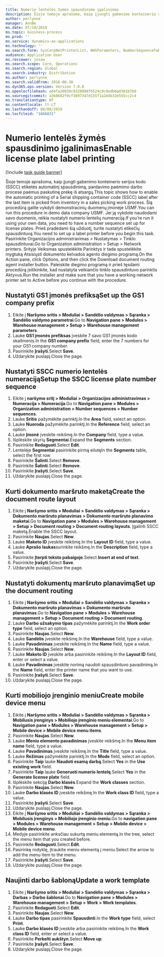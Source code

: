 ```yaml
---
title: Numerio lentelės žymės spausdinimo įgalinimas
description: Šioje temoje aprašoma, kaip įjungti gabenimo konteinerio serijos kodo (SSCC) etiketės automatinį spausdinimą, pardavimo paėmimo darbo procese paėmus paskutinę prekę iš atsargų.
author: perlynne
manager: AnnBe
ms.date: 07/19/2019
ms.topic: business-process
ms.prod: ''
ms.service: dynamics-ax-applications
ms.technology: ''
ms.search.form: SysCorpNetPrinterList, WHSParameters, NumberSequenceTableListPage, NumberSequenceDetails, WHSDocumentRoutingLayout, WHSDocumentRouting, WHSRFMenuItem, WHSRFMenu, WHSWorkTemplateTable
audience: Application User
ms.reviewer: josaw
ms.search.scope: Core, Operations
ms.search.region: Global
ms.search.industry: Distribution
ms.author: perlynne
ms.search.validFrom: 2016-06-30
ms.dyn365.ops.version: Version 7.0.0
ms.openlocfilehash: ed4fa28039c9320998f6524c9c9edb0a0301b7b0
ms.sourcegitcommit: a368682f9cf3897347d155f1a2d4b33e555cc2c4
ms.translationtype: HT
ms.contentlocale: lt-LT
ms.lasthandoff: 08/08/2019
ms.locfileid: "1866831"
---
```

# <a name="enable-license-plate-label-printing"></a><span data-ttu-id="697ac-103">Numerio lentelės žymės spausdinimo įgalinimas</span><span class="sxs-lookup"><span data-stu-id="697ac-103">Enable license plate label printing</span></span>

[!include [task guide banner](../../includes/task-guide-banner.md)]

<span data-ttu-id="697ac-104">Šioje temoje aprašoma, kaip įjungti gabenimo konteinerio serijos kodo (SSCC) etiketės automatinį spausdinimą, pardavimo paėmimo darbo procese paėmus paskutinę prekę iš atsargų.</span><span class="sxs-lookup"><span data-stu-id="697ac-104">This topic shows how to enable the automatic printing of a Serial shipping container code (SSCC) label after the last item is picked from inventory in a sales picking work process.</span></span> <span data-ttu-id="697ac-105">Šią procedūrą galite vykdyti demonstracinių duomenų įmonėje USMF.</span><span class="sxs-lookup"><span data-stu-id="697ac-105">You can run this procedure in demo data company USMF.</span></span> <span data-ttu-id="697ac-106">Jei ją vykdote naudodami savo duomenis, reikia nustatyti numerio lentelių numeraciją.</span><span class="sxs-lookup"><span data-stu-id="697ac-106">If you’re run it using your own data, you need to have a number sequence set up for license plates.</span></span> <span data-ttu-id="697ac-107">Prieš pradėdami šią užduotį, turite nustatyti etikečių spausdintuvą.</span><span class="sxs-lookup"><span data-stu-id="697ac-107">You need to set up a label printer before you begin this task.</span></span> <span data-ttu-id="697ac-108">Pasirinkite Organizacijos administravimas > Nustatymas > Tinklo spausdintuvai.</span><span class="sxs-lookup"><span data-stu-id="697ac-108">Go to Organization administration > Setup > Network printers.</span></span> <span data-ttu-id="697ac-109">Srityje Veiksmas spustelėkite Parinktys ir tada spustelėkite mygtuką Atsisiųsti dokumento kelvados agento diegimo programą.</span><span class="sxs-lookup"><span data-stu-id="697ac-109">On the Action pane, click Options, and then click the Download document routing agent installer button.</span></span> <span data-ttu-id="697ac-110">Paleiskite diegimo programą ir prieš tęsdami procedūrą įsitikinkite, kad nustatyta veikiančio tinklo spausdintuvo parinktis Aktyvus.</span><span class="sxs-lookup"><span data-stu-id="697ac-110">Run the installer and make sure that you have a working network printer set to Active before you continue with the procedure.</span></span>


## <a name="set-up-the-gs1-company-prefix"></a><span data-ttu-id="697ac-111">Nustatyti GS1 įmonės prefiksą</span><span class="sxs-lookup"><span data-stu-id="697ac-111">Set up the GS1 company prefix</span></span>
1. <span data-ttu-id="697ac-112">Eikite į **Naršymo sritis > Moduliai > Sandėlio valdymas > Sąranka > Sandėlio valdymo parametrai**.</span><span class="sxs-lookup"><span data-stu-id="697ac-112">Go to **Navigation pane > Modules > Warehouse management > Setup > Warehouse management parameters**.</span></span>
2. <span data-ttu-id="697ac-113">Lauke **GS1 įmonės prefiksas** įveskite 7 savo GS1 įmonės kodo skaitmenis.</span><span class="sxs-lookup"><span data-stu-id="697ac-113">In the **GS1 company prefix** field, enter the 7 numbers for your GS1 company number.</span></span>
3. <span data-ttu-id="697ac-114">Pasirinkite **Įrašyti**.</span><span class="sxs-lookup"><span data-stu-id="697ac-114">Select **Save**.</span></span>
4. <span data-ttu-id="697ac-115">Uždarykite puslapį.</span><span class="sxs-lookup"><span data-stu-id="697ac-115">Close the page.</span></span>

## <a name="setup-the-sscc-license-plate-number-sequence"></a><span data-ttu-id="697ac-116">Nustatyti SSCC numerio lentelės numeraciją</span><span class="sxs-lookup"><span data-stu-id="697ac-116">Setup the SSCC license plate number sequence</span></span>
1. <span data-ttu-id="697ac-117">Eikite į **naršymo sritį > Moduliai > Organizacijos administravimas > Numeracija > Numeracija**.</span><span class="sxs-lookup"><span data-stu-id="697ac-117">Go to **Navigation pane > Modules > Organization administration > Number sequences > Number sequences**.</span></span>
2. <span data-ttu-id="697ac-118">Lauke **Sritis** pažymėkite parinktį.</span><span class="sxs-lookup"><span data-stu-id="697ac-118">In the **Area** field, select an option.</span></span>
3. <span data-ttu-id="697ac-119">Lauke **Nuoroda** pažymėkite parinktį.</span><span class="sxs-lookup"><span data-stu-id="697ac-119">In the **Reference** field, select an option.</span></span>
4. <span data-ttu-id="697ac-120">Lauke **Įmonė** įveskite reikšmę.</span><span class="sxs-lookup"><span data-stu-id="697ac-120">In the **Company** field, type a value.</span></span>
5. <span data-ttu-id="697ac-121">Išplėskite skyrių **Segmentai**.</span><span class="sxs-lookup"><span data-stu-id="697ac-121">Expand the **Segments** section.</span></span>
6. <span data-ttu-id="697ac-122">Pasirinkite **Redaguoti**.</span><span class="sxs-lookup"><span data-stu-id="697ac-122">Select **Edit**.</span></span>
7. <span data-ttu-id="697ac-123">Lentelėje **Segmentai** pasirinkite pirmą eilutę</span><span class="sxs-lookup"><span data-stu-id="697ac-123">In the **Segments** table, select the first row</span></span>
8. <span data-ttu-id="697ac-124">Pasirinkite **Šalinti**.</span><span class="sxs-lookup"><span data-stu-id="697ac-124">Select **Remove**.</span></span>
9. <span data-ttu-id="697ac-125">Pasirinkite **Šalinti**.</span><span class="sxs-lookup"><span data-stu-id="697ac-125">Select **Remove**.</span></span>
10. <span data-ttu-id="697ac-126">Pasirinkite **Įrašyti**.</span><span class="sxs-lookup"><span data-stu-id="697ac-126">Select **Save**.</span></span>
11. <span data-ttu-id="697ac-127">Uždarykite puslapį.</span><span class="sxs-lookup"><span data-stu-id="697ac-127">Close the page.</span></span>

## <a name="create-the-document-route-layout"></a><span data-ttu-id="697ac-128">Kurti dokumento maršruto maketą</span><span class="sxs-lookup"><span data-stu-id="697ac-128">Create the document route layout</span></span>
1. <span data-ttu-id="697ac-129">Eikite į **Naršymo sritis > Moduliai > Sandėlio valdymas > Sąranka > Dokumento maršruto planavimas > Dokumento maršruto planavimo maketai**.</span><span class="sxs-lookup"><span data-stu-id="697ac-129">Go to **Navigation pane > Modules > Warehouse management > Setup > Document routing > Document routing layouts**.</span></span> <span data-ttu-id="697ac-130">Įgalinti SSCC maketą.</span><span class="sxs-lookup"><span data-stu-id="697ac-130">Enable the SSCC layout.</span></span>  
2. <span data-ttu-id="697ac-131">Pasirinkite **Naujas**.</span><span class="sxs-lookup"><span data-stu-id="697ac-131">Select **New**.</span></span>
3. <span data-ttu-id="697ac-132">Lauke **Maketo ID** įveskite reikšmę.</span><span class="sxs-lookup"><span data-stu-id="697ac-132">In the **Layout ID** field, type a value.</span></span>
4. <span data-ttu-id="697ac-133">Lauke **Aprašo laukas**surinkite reikšmę.</span><span class="sxs-lookup"><span data-stu-id="697ac-133">In the **Description** field, type a value.</span></span>
5. <span data-ttu-id="697ac-134">Pasirinkite **Įterpti teksto pabaigoje**.</span><span class="sxs-lookup"><span data-stu-id="697ac-134">Select **Insert at end of text**.</span></span>
6. <span data-ttu-id="697ac-135">Pasirinkite **Įrašyti**.</span><span class="sxs-lookup"><span data-stu-id="697ac-135">Select **Save**.</span></span>
7. <span data-ttu-id="697ac-136">Uždarykite puslapį.</span><span class="sxs-lookup"><span data-stu-id="697ac-136">Close the page.</span></span>

## <a name="set-up-the-document-routing"></a><span data-ttu-id="697ac-137">Nustatyti dokumentų maršruto planavimą</span><span class="sxs-lookup"><span data-stu-id="697ac-137">Set up the document routing</span></span>
1. <span data-ttu-id="697ac-138">Eikite į **Naršymo sritis > Moduliai > Sandėlio valdymas > Sąranka > Dokumento maršruto planavimas > Dokumento maršruto planavimas**.</span><span class="sxs-lookup"><span data-stu-id="697ac-138">Go to **Navigation pane > Modules > Warehouse management > Setup > Document routing > Document routing**.</span></span>
2. <span data-ttu-id="697ac-139">Lauke **Darbo užsakymo tipas** pažymėkite parinktį.</span><span class="sxs-lookup"><span data-stu-id="697ac-139">In the **Work order type** field, select an option.</span></span>
3. <span data-ttu-id="697ac-140">Pasirinkite **Naujas**.</span><span class="sxs-lookup"><span data-stu-id="697ac-140">Select **New**.</span></span>
4. <span data-ttu-id="697ac-141">Lauke **Sandėlis** įveskite reikšmę.</span><span class="sxs-lookup"><span data-stu-id="697ac-141">In the **Warehouse** field, type a value.</span></span>
5. <span data-ttu-id="697ac-142">Lauke **Pavadinimas** įveskite reikšmę.</span><span class="sxs-lookup"><span data-stu-id="697ac-142">In the **Name** field, type a value.</span></span>
6. <span data-ttu-id="697ac-143">Pasirinkite **Naujas**.</span><span class="sxs-lookup"><span data-stu-id="697ac-143">Select **New**.</span></span>
7. <span data-ttu-id="697ac-144">Lauke **Maketo ID** įveskite arba pasirinkite reikšmę.</span><span class="sxs-lookup"><span data-stu-id="697ac-144">In the **Layout ID** field, enter or select a value.</span></span>
8. <span data-ttu-id="697ac-145">Lauke **Pavadinimas** įveskite norimą naudoti spausdintuvo pavadinimą.</span><span class="sxs-lookup"><span data-stu-id="697ac-145">In the **Name** field, enter the printer name that you want to use.</span></span>
9. <span data-ttu-id="697ac-146">Pasirinkite **Įrašyti**.</span><span class="sxs-lookup"><span data-stu-id="697ac-146">Select **Save**.</span></span>
10. <span data-ttu-id="697ac-147">Uždarykite puslapį.</span><span class="sxs-lookup"><span data-stu-id="697ac-147">Close the page.</span></span>

## <a name="create-mobile-device-menu"></a><span data-ttu-id="697ac-148">Kurti mobiliojo įrenginio meniu</span><span class="sxs-lookup"><span data-stu-id="697ac-148">Create mobile device menu</span></span>
1. <span data-ttu-id="697ac-149">Eikite į **Naršymo sritis > Moduliai > Sandėlio valdymas > Sąranka > Mobilusis įrenginys > Mobiliojo įrenginio meniu elementai**.</span><span class="sxs-lookup"><span data-stu-id="697ac-149">Go to **Navigation pane > Modules > Warehouse management > Setup > Mobile device > Mobile device menu items**.</span></span>
2. <span data-ttu-id="697ac-150">Pasirinkite **Naujas**.</span><span class="sxs-lookup"><span data-stu-id="697ac-150">Select **New**.</span></span>
3. <span data-ttu-id="697ac-151">Lauke **Meniu elemento pavadinimas** įveskite reikšmę.</span><span class="sxs-lookup"><span data-stu-id="697ac-151">In the **Menu item name** field, type a value.</span></span>
4. <span data-ttu-id="697ac-152">Lauke **Pavadinimas** įveskite reikšmę.</span><span class="sxs-lookup"><span data-stu-id="697ac-152">In the **Title** field, type a value.</span></span>
5. <span data-ttu-id="697ac-153">Lauke **Režimas** pažymėkite parinktį.</span><span class="sxs-lookup"><span data-stu-id="697ac-153">In the **Mode** field, select an option.</span></span>
6. <span data-ttu-id="697ac-154">Pasirinkite **Taip** lauke **Naudoti esamą darbą**.</span><span class="sxs-lookup"><span data-stu-id="697ac-154">Select **Yes** in the **Use existing work** field.</span></span>
7. <span data-ttu-id="697ac-155">Pasirinkite **Taip** lauke **Generuoti numerio lentelę**.</span><span class="sxs-lookup"><span data-stu-id="697ac-155">Select **Yes** in the **Generate license plate** field.</span></span>
8. <span data-ttu-id="697ac-156">Išplėskite sekciją **Darbo klasės**.</span><span class="sxs-lookup"><span data-stu-id="697ac-156">Expand the **Work classes** section.</span></span>
9. <span data-ttu-id="697ac-157">Pasirinkite **Naujas**.</span><span class="sxs-lookup"><span data-stu-id="697ac-157">Select **New**.</span></span>
10. <span data-ttu-id="697ac-158">Lauke **Darbo klasės ID** įveskite reikšmę.</span><span class="sxs-lookup"><span data-stu-id="697ac-158">In the **Work class ID** field, type a value.</span></span>
11. <span data-ttu-id="697ac-159">Pasirinkite **Įrašyti**.</span><span class="sxs-lookup"><span data-stu-id="697ac-159">Select **Save**.</span></span>
12. <span data-ttu-id="697ac-160">Uždarykite puslapį.</span><span class="sxs-lookup"><span data-stu-id="697ac-160">Close the page.</span></span>
13. <span data-ttu-id="697ac-161">Eikite į **Naršymo sritis > Moduliai > Sandėlio valdymas > Sąranka > Mobilusis įrenginys > Mobiliojo įrenginio meniu**.</span><span class="sxs-lookup"><span data-stu-id="697ac-161">Go to **navigation pane > Modules > Warehouse management > Setup > Mobile device > Mobile device menu**.</span></span>
14. <span data-ttu-id="697ac-162">Medyje pasirinkite anksčiau sukurtą meniu elementą.</span><span class="sxs-lookup"><span data-stu-id="697ac-162">In the tree, select the menu item that you created before.</span></span>
15. <span data-ttu-id="697ac-163">Pasirinkite **Redaguoti**.</span><span class="sxs-lookup"><span data-stu-id="697ac-163">Select **Edit**.</span></span>
16. <span data-ttu-id="697ac-164">Pasirinkę rodyklę, įtraukite meniu elementą į meniu.</span><span class="sxs-lookup"><span data-stu-id="697ac-164">Select the arrow to add the menu item to the menu.</span></span>
17. <span data-ttu-id="697ac-165">Pasirinkite **Įrašyti**.</span><span class="sxs-lookup"><span data-stu-id="697ac-165">Select **Save**.</span></span>
18. <span data-ttu-id="697ac-166">Uždarykite puslapį.</span><span class="sxs-lookup"><span data-stu-id="697ac-166">Close the page.</span></span>

## <a name="update-a-work-template"></a><span data-ttu-id="697ac-167">Naujinti darbo šabloną</span><span class="sxs-lookup"><span data-stu-id="697ac-167">Update a work template</span></span>
1. <span data-ttu-id="697ac-168">Eikite į **Naršymo sritis > Moduliai > Sandėlio valdymas > Sąranka > Darbas > Darbo šablonai**.</span><span class="sxs-lookup"><span data-stu-id="697ac-168">Go to **Navigation pane > Modules > Warehouse management > Setup > Work > Work templates**.</span></span>
2. <span data-ttu-id="697ac-169">Pasirinkite **Redaguoti**.</span><span class="sxs-lookup"><span data-stu-id="697ac-169">Select **Edit**.</span></span>
3. <span data-ttu-id="697ac-170">Pasirinkite **Naujas**.</span><span class="sxs-lookup"><span data-stu-id="697ac-170">Select **New**.</span></span>
4. <span data-ttu-id="697ac-171">Lauke **Darbo tipas** pasirinkite **Spausdinti**.</span><span class="sxs-lookup"><span data-stu-id="697ac-171">In the **Work type** field, select **Print**.</span></span>
5. <span data-ttu-id="697ac-172">Lauke **Darbo klasės ID** įveskite arba pasirinkite reikšmę.</span><span class="sxs-lookup"><span data-stu-id="697ac-172">In the **Work class ID** field, enter or select a value.</span></span>
6. <span data-ttu-id="697ac-173">Pasirinkite **Perkelti aukštyn**.</span><span class="sxs-lookup"><span data-stu-id="697ac-173">Select **Move up**.</span></span>
7. <span data-ttu-id="697ac-174">Pasirinkite **Įrašyti**.</span><span class="sxs-lookup"><span data-stu-id="697ac-174">Select **Save**.</span></span>
8. <span data-ttu-id="697ac-175">Uždarykite puslapį.</span><span class="sxs-lookup"><span data-stu-id="697ac-175">Close the page.</span></span>

